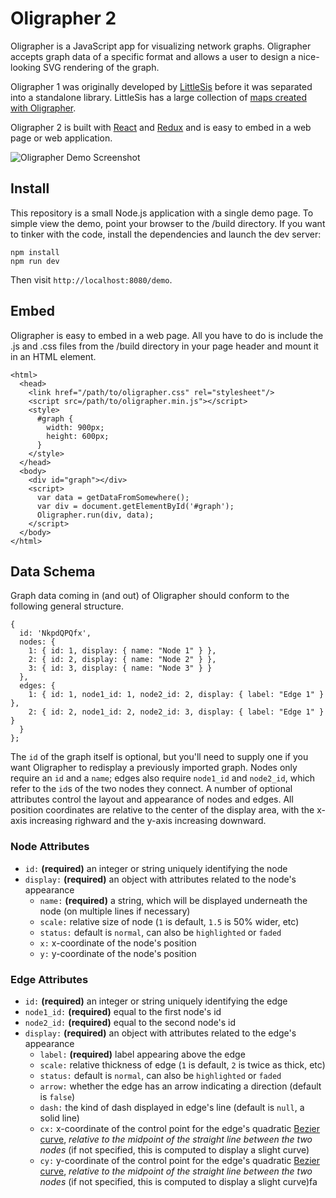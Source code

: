 # Oligrapher 2
Oligrapher is a JavaScript app for visualizing network graphs. Oligrapher accepts graph data of a specific format and allows a user to design a nice-looking SVG rendering of the graph.

Oligrapher 1 was originally developed by [LittleSis](http://littlesis.org) before it was separated into a standalone library. LittleSis has a large collection of [maps created with Oligrapher](http://littlesis.org/oligrapher). 

Oligrapher 2 is built with [React](http://reactjs.com) and [Redux](http://rackt.org/redux) and is easy to embed in a web page or web application.

![Oligrapher Demo Screenshot](https://cloud.githubusercontent.com/assets/981611/10861420/b209fc5a-7f54-11e5-82e9-164a5fca11c8.png)

Install
-------
This repository is a small Node.js application with a single demo page. To simple view the demo, point your browser to the /build directory. If you want to tinker with the code, install the dependencies and launch the dev server:

```
npm install
npm run dev
```

Then visit ```http://localhost:8080/demo```.


Embed
-----
Oligrapher is easy to embed in a web page. All you have to do is include the .js and .css files from the /build directory in your page header and mount it in an HTML element.

```
<html>
  <head>
    <link href="/path/to/oligrapher.css" rel="stylesheet"/>
    <script src=/path/to/oligrapher.min.js"></script>
    <style>
      #graph {
        width: 900px;
        height: 600px;
      }
    </style>
  </head>
  <body>
    <div id="graph"></div>
    <script>
      var data = getDataFromSomewhere();
      var div = document.getElementById('#graph');
      Oligrapher.run(div, data);
    </script>
  </body>
</html>
```


Data Schema
-----------
Graph data coming in (and out) of Oligrapher should conform to the following general structure.

```
{
  id: 'NkpdQPQfx',
  nodes: {
    1: { id: 1, display: { name: "Node 1" } },
    2: { id: 2, display: { name: "Node 2" } },
    3: { id: 3, display: { name: "Node 3" } }
  },
  edges: {
    1: { id: 1, node1_id: 1, node2_id: 2, display: { label: "Edge 1" } },
    2: { id: 2, node1_id: 2, node2_id: 3, display: { label: "Edge 1" } }
  }
};
```

The ```id``` of the graph itself is optional, but you'll need to supply one if you want Oligrapher to redisplay a previously imported graph. Nodes only require an ```id``` and a ```name```; edges also require ```node1_id``` and ```node2_id```, which refer to the ```id```s of the two nodes they connect. A number of optional attributes control the layout and appearance of nodes and edges. All position coordinates are relative to the center of the display area, with the x-axis increasing righward and the y-axis increasing downward.

### Node Attributes
- ```id:``` **(required)** an integer or string uniquely identifying the node
- ```display:``` **(required)** an object with attributes related to the node's appearance
  - ```name:``` **(required)** a string, which will be displayed underneath the node (on multiple lines if necessary)
  - ```scale:``` relative size of node (```1``` is default, ```1.5``` is 50% wider, etc)
  - ```status:```  default is ```normal```, can also be ```highlighted``` or ```faded```
  - ```x:``` x-coordinate of the node's position
  - ```y:``` y-coordinate of the node's position

### Edge Attributes
- ```id:``` **(required)** an integer or string uniquely identifying the edge
- ```node1_id:``` **(required)** equal to the first node's id
- ```node2_id:``` **(required)** equal to the second node's id
- ```display:``` **(required)** an object with attributes related to the edge's appearance
  - ```label:``` **(required)** label appearing above the edge
  - ```scale:``` relative thickness of edge (```1``` is default, ```2``` is twice as thick, etc)
  - ```status:```  default is ```normal```, can also be ```highlighted``` or ```faded```
  - ```arrow:``` whether the edge has an arrow indicating a direction (default is ```false```)
  - ```dash:``` the kind of dash displayed in edge's line (default is ```null```, a solid line)
  - ```cx:``` x-coordinate of the control point for the edge's quadratic [Bezier curve](https://developer.mozilla.org/en-US/docs/Web/SVG/Tutorial/Paths#Bezier_Curves), *relative to the midpoint of the straight line between the two nodes* (if not specified, this is computed to display a slight curve)
  - ```cy:``` y-coordinate of the control point for the edge's quadratic [Bezier curve](https://developer.mozilla.org/en-US/docs/Web/SVG/Tutorial/Paths#Bezier_Curves), *relative to the midpoint of the straight line between the two nodes* (if not specified, this is computed to display a slight curve)fa
